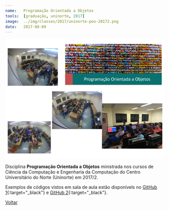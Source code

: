 ```yaml
---
name:  	Programação Orientada a Objetos
tools: 	[graduação, uninorte, 2017]
image: 	../img/classes/2017/uninorte-poo-20172.png
date: 	2017-08-09
---
```


![](../img/classes/2017/uninorte-poo-20172.png)

Disciplina **Programação Orientada a Objetos** ministrada nos cursos de Ciência da Computação e Engenharia da Computação do Centro Universitário do Norte (Uninorte) em 2017/2.

Exemplos de códigos vistos em sala de aula estão disponívels no [GitHub 1][github-exemplos-aula-1]{:target="_black"} e [GitHub 2][github-exemplos-aula-2]{:target="_black"}.


[github-exemplos-aula-1]: https://github.com/orlewilson/poo-cmn06s1-20172
[github-exemplos-aula-2]: https://github.com/orlewilson/poo-cin04s1-20172

<p class="text-center">
	<a class="btn btn-outline-primary mt-1" href="{{ site.baseurl }}/classes/">Voltar</a>
</p>
